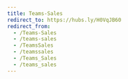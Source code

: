 ```yaml
---
title: Teams-Sales
redirect_to: https://hubs.ly/H0VqJB60
redirect_from:
  - /Teams-Sales
  - /teams-sales
  - /TeamsSales
  - /teamssales
  - /Teams_Sales
  - /teams_sales
---
```

